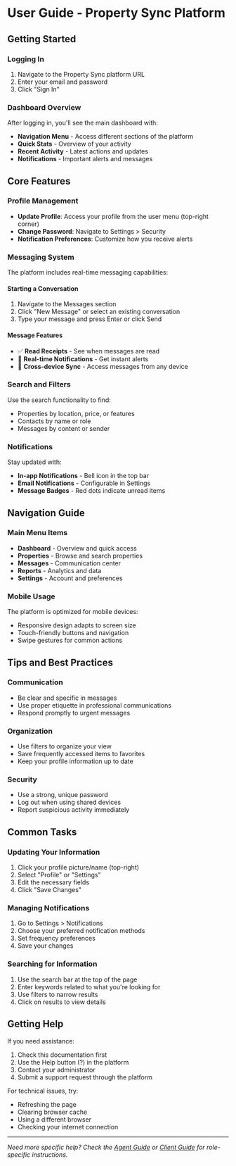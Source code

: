 # User Guide - Property Sync Platform

## Getting Started

### Logging In
1. Navigate to the Property Sync platform URL
2. Enter your email and password
3. Click "Sign In"

### Dashboard Overview
After logging in, you'll see the main dashboard with:
- **Navigation Menu** - Access different sections of the platform
- **Quick Stats** - Overview of your activity
- **Recent Activity** - Latest actions and updates
- **Notifications** - Important alerts and messages

## Core Features

### Profile Management
- **Update Profile**: Access your profile from the user menu (top-right corner)
- **Change Password**: Navigate to Settings > Security
- **Notification Preferences**: Customize how you receive alerts

### Messaging System
The platform includes real-time messaging capabilities:

#### Starting a Conversation
1. Navigate to the Messages section
2. Click "New Message" or select an existing conversation
3. Type your message and press Enter or click Send

#### Message Features
- ✅ **Read Receipts** - See when messages are read
- 🔔 **Real-time Notifications** - Get instant alerts
- 📱 **Cross-device Sync** - Access messages from any device

### Search and Filters
Use the search functionality to find:
- Properties by location, price, or features
- Contacts by name or role
- Messages by content or sender

### Notifications
Stay updated with:
- **In-app Notifications** - Bell icon in the top bar
- **Email Notifications** - Configurable in Settings
- **Message Badges** - Red dots indicate unread items

## Navigation Guide

### Main Menu Items
- **Dashboard** - Overview and quick access
- **Properties** - Browse and search properties
- **Messages** - Communication center
- **Reports** - Analytics and data
- **Settings** - Account and preferences

### Mobile Usage
The platform is optimized for mobile devices:
- Responsive design adapts to screen size
- Touch-friendly buttons and navigation
- Swipe gestures for common actions

## Tips and Best Practices

### Communication
- Be clear and specific in messages
- Use proper etiquette in professional communications
- Respond promptly to urgent messages

### Organization
- Use filters to organize your view
- Save frequently accessed items to favorites
- Keep your profile information up to date

### Security
- Use a strong, unique password
- Log out when using shared devices
- Report suspicious activity immediately

## Common Tasks

### Updating Your Information
1. Click your profile picture/name (top-right)
2. Select "Profile" or "Settings"
3. Edit the necessary fields
4. Click "Save Changes"

### Managing Notifications
1. Go to Settings > Notifications
2. Choose your preferred notification methods
3. Set frequency preferences
4. Save your changes

### Searching for Information
1. Use the search bar at the top of the page
2. Enter keywords related to what you're looking for
3. Use filters to narrow results
4. Click on results to view details

## Getting Help

If you need assistance:
1. Check this documentation first
2. Use the Help button (?) in the platform
3. Contact your administrator
4. Submit a support request through the platform

For technical issues, try:
- Refreshing the page
- Clearing browser cache
- Using a different browser
- Checking your internet connection

---

*Need more specific help? Check the [Agent Guide](agent-guide.md) or [Client Guide](client-guide.md) for role-specific instructions.*